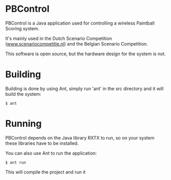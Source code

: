 # PBControl
PBControl is a Java application used for controlling a wireless
Paintball Scoring system.

It's mainly used in the Dutch Scenario Competition (www.scenariocompetitie.nl)
and the Belgian Scenario Competition.

This software is open source, but the hardware design for the system is not.

# Building
Building is done by using Ant, simply run 'ant' in the src directory and it will
build the system:

```$ ant```

# Running
PBControl depends on the Java library RXTX to run, so on your system these libraries
have to be installed.

You can also use Ant to run the application:

```$ ant run```

This will compile the project and run it
